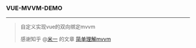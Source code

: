 ### VUE-MVVM-DEMO

----

> 自定义实现vue的双向绑定mvvm
>
> 感谢知乎 @[米一](https://www.zhihu.com/people/yimi-74-38) 的文章 [简单理解mvvm](https://zhuanlan.zhihu.com/p/38296857)

